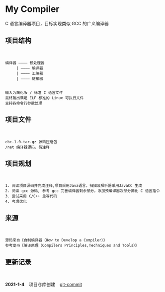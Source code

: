 # My Compiler
C 语言编译器项目，目标实现类似 GCC 的广义编译器
## 项目结构
</br>

    编译器 ———— 预处理器
         | ———— 编译器
         | ———— 汇编器
         | ———— 链接器
        

    输入为简化版 / 标准 C 语言文件
    最终输出满足 ELF 标准的 Linux 可执行文件
    支持各命令行参数处理

## 项目文件
</br>

    cbc-1.0.tar.gz 源码压缩包
    /net 编译器源码，待注释

## 项目规划
</br>

    1. 阅读项目源码并完成注释,项目采用Java语言，扫描及解析器采用JavaCC 生成
    2. 阅读 gcc 源码, 参考 gcc 完善编译器剩余部分，添加预编译器及部分简化 C 语言指令
    3. 尝试采用 C/C++ 重写代码
    4. 考虑优化

## 来源
</br>

    源码来自《自制编译器（How to Develop a Compiler）》
    参考龙书《编译原理（Compilers Principles,Techniques and Tools）》


## 更新记录
</br>

**2021-1-4** &ensp; 项目仓库创建 &ensp; [git-commit](https://github.com/lovely-days/MyCompiler)


